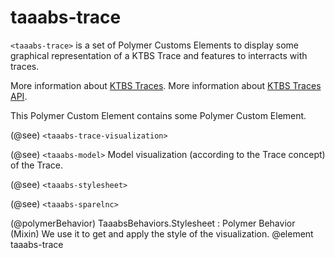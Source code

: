 # taaabs-trace

`<taaabs-trace>` is a set of Polymer Customs Elements to display some graphical representation of a KTBS Trace and features to interracts with traces.

More information about <a href="https://kernel-for-trace-based-systems.readthedocs.org/en/latest/concepts/trace.html">KTBS Traces</a>.
More information about <a href="https://kernel-for-trace-based-systems.readthedocs.org/en/latest/concepts/abstract_api.html#trace-resource">KTBS Traces API</a>.

This Polymer Custom Element contains some Polymer Custom Element.

(@see) `<taaabs-trace-visualization>`

(@see) `<taaabs-model>`
  Model visualization (according to the Trace concept) of the Trace.

(@see) `<taaabs-stylesheet>`

(@see) `<taaabs-sparelnc>`

(@polymerBehavior) TaaabsBehaviors.Stylesheet : Polymer Behavior (Mixin)
 We use it to get and apply the style of the visualization.
@element taaabs-trace
